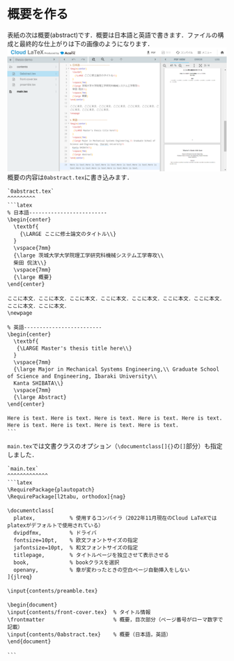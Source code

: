 # 概要を作る
表紙の次は概要(abstract)です．概要は日本語と英語で書きます．ファイルの構成と最終的な仕上がりは下の画像のようになります．
![abstract](images/abstract.png)
概要の内容は`0abstract.tex`に書き込みます．
````{grid-item-card}
`0abstract.tex`
^^^^^^^^^
```latex
% 日本語-------------------------
\begin{center}
  \textbf{
    {\LARGE ここに修士論文のタイトル\\}
  }
  \vspace{7mm}
  {\large 茨城大学大学院理工学研究科機械システム工学専攻\\
  柴田 侃汰\\}
  \vspace{7mm}
  {\large 概要}
\end{center}

ここに本文．ここに本文．ここに本文．ここに本文．ここに本文．ここに本文．ここに本文．ここに本文．ここに本文．
\newpage

% 英語-------------------------
\begin{center}
  \textbf{
   {\LARGE Master's thesis title here\\}
  }
  \vspace{7mm}
  {\large Major in Mechanical Systems Engineering,\\ Graduate School of Science and Engineering, Ibaraki University\\
  Kanta SHIBATA\\}
  \vspace{7mm}
  {\large Abstract}
\end{center}

Here is text. Here is text. Here is text. Here is text. Here is text. Here is text. Here is text. Here is text. Here is text.
```
````

`main.tex`では文書クラスのオプション（`\documentclass[]{}`の`[]`部分）も指定しました．

````{grid-item-card}
`main.tex`
^^^^^^^^^^^^^
```latex
\RequirePackage{plautopatch}
\RequirePackage[l2tabu, orthodox]{nag}

\documentclass[
  platex,           % 使用するコンパイラ（2022年11月現在のCloud LaTeXではplatexがデフォルトで使用されている）
  dvipdfmx,         % ドライバ
  fontsize=10pt,    % 欧文フォントサイズの指定
  jafontsize=10pt,  % 和文フォントサイズの指定
  titlepage,        % タイトルページを独立させて表示させる
  book,             % bookクラスを選択
  openany,          % 章が変わったときの空白ページ自動挿入をしない
]{jlreq}

\input{contents/preamble.tex}

\begin{document}
\input{contents/front-cover.tex}  % タイトル情報
\frontmatter                      % 概要，目次部分（ページ番号がローマ数字で記載）
\input{contents/0abstract.tex}    % 概要（日本語，英語）
\end{document}

```
````